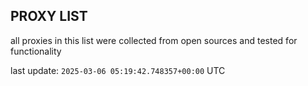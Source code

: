 ## PROXY LIST

all proxies in this list were collected from open sources and tested for functionality

last update: `2025-03-06 05:19:42.748357+00:00` UTC